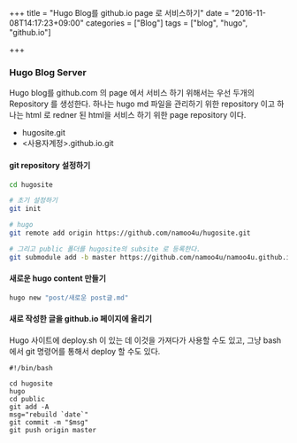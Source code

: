 +++
title = "Hugo Blog를 github.io page 로 서비스하기"
date = "2016-11-08T14:17:23+09:00"
categories  = ["Blog"]
tags = ["blog", "hugo", "github.io"]

+++

### Hugo Blog Server

Hugo blog를 github.com 의 page 에서 서비스 하기 위해서는 우선 두개의 Repository 를 생성한다.
하나는 hugo md 파일을 관리하기 위한 repository 이고 하나는 html 로 redner 된 html을 서비스 하기 위한 page repository 이다.

- hugosite.git
- <사용자계정>.github.io.git

#### git repository 설정하기

````bash
cd hugosite

# 초기 설정하기
git init

# hugo
git remote add origin https://github.com/namoo4u/hugosite.git

# 그리고 public 폴더를 hugosite의 subsite 로 등록한다.
git submodule add -b master https://github.com/namoo4u/namoo4u.github.io.git public

````

#### 새로운 hugo content 만들기

````bash
hugo new "post/새로운 post글.md"
````

#### 새로 작성한 글을 github.io 페이지에 올리기

Hugo 사이트에 deploy.sh 이 있는 데 이것을 가져다가 사용할 수도 있고, 그냥 bash 에서 git 명령어를 통해서 deploy 할 수도 있다.

````git
#!/bin/bash

cd hugosite
hugo
cd public
git add -A
msg="rebuild `date`"
git commit -m "$msg"
git push origin master
````
